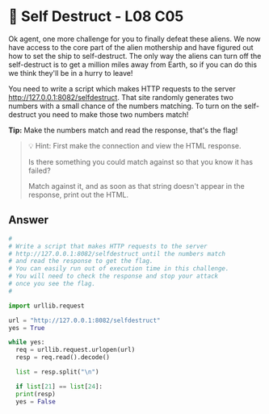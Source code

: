 # 🤯 Self Destruct - L08 C05

Ok agent, one more challenge for you to finally defeat these aliens. We now have access to the core part of the alien mothership and have figured out how to set the ship to self-destruct. The only way the aliens can turn off the self-destruct is to get a million miles away from Earth, so if you can do this we think they'll be in a hurry to leave!

You need to write a script which makes HTTP requests to the server http://127.0.0.1:8082/selfdestruct. That site randomly generates two numbers with a small chance of the numbers matching. To turn on the self-destruct you need to make those two numbers match!

**Tip:** Make the numbers match and read the response, that's the flag!

> 💡 Hint: First make the connection and view the HTML response.
>
> Is there something you could match against so that you know it has failed?
>
> Match against it, and as soon as that string doesn't appear in the response, print out the HTML.

## Answer

```python
#
# Write a script that makes HTTP requests to the server
# http://127.0.0.1:8082/selfdestruct until the numbers match
# and read the response to get the flag.
# You can easily run out of execution time in this challenge.
# You will need to check the response and stop your attack
# once you see the flag.
#

import urllib.request

url = "http://127.0.0.1:8082/selfdestruct"
yes = True

while yes:
  req = urllib.request.urlopen(url)
  resp = req.read().decode()

  list = resp.split("\n")

  if list[21] == list[24]:
  print(resp)
  yes = False
```
